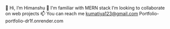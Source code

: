 👋 Hi, I’m Himanshu
👀 I'm familiar with MERN stack
 I’m looking to collaborate on web projects
📫 You can reach me kumatiya123@gmail.com
Portfolio- portfolio-dr1f.onrender.com
